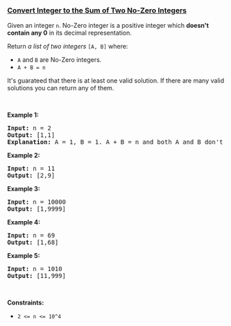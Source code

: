 ### [Convert Integer to the Sum of Two No-Zero Integers](https://leetcode.com/problems/convert-integer-to-the-sum-of-two-no-zero-integers)

<p>Given an integer <code>n</code>. No-Zero integer is a positive integer which <strong>doesn&#39;t contain any 0</strong> in its decimal representation.</p>

<p>Return <em>a list of two integers</em> <code>[A, B]</code> where:</p>

<ul>
	<li><code>A</code> and <code>B</code> are No-Zero integers.</li>
	<li><code>A + B = n</code></li>
</ul>

<p>It&#39;s guarateed that there is at least one valid solution. If there are many valid solutions you can return any of them.</p>

<p>&nbsp;</p>
<p><strong>Example 1:</strong></p>

<pre>
<strong>Input:</strong> n = 2
<strong>Output:</strong> [1,1]
<strong>Explanation:</strong> A = 1, B = 1. A + B = n and both A and B don&#39;t contain any 0 in their decimal representation.
</pre>

<p><strong>Example 2:</strong></p>

<pre>
<strong>Input:</strong> n = 11
<strong>Output:</strong> [2,9]
</pre>

<p><strong>Example 3:</strong></p>

<pre>
<strong>Input:</strong> n = 10000
<strong>Output:</strong> [1,9999]
</pre>

<p><strong>Example 4:</strong></p>

<pre>
<strong>Input:</strong> n = 69
<strong>Output:</strong> [1,68]
</pre>

<p><strong>Example 5:</strong></p>

<pre>
<strong>Input:</strong> n = 1010
<strong>Output:</strong> [11,999]
</pre>

<p>&nbsp;</p>
<p><strong>Constraints:</strong></p>

<ul>
	<li><code>2 &lt;= n &lt;= 10^4</code></li>
</ul>
